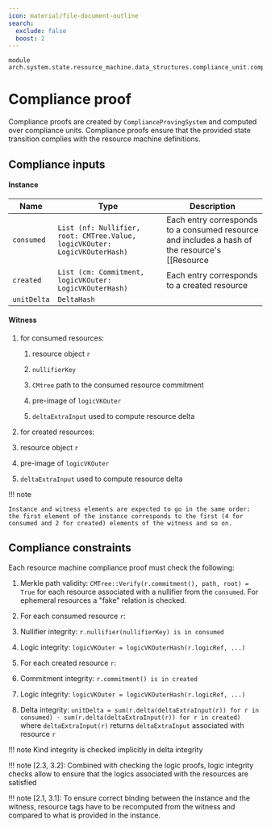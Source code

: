 ```yaml
---
icon: material/file-document-outline
search:
  exclude: false
  boost: 2
---
```


```juvix
module arch.system.state.resource_machine.data_structures.compliance_unit.compliance_proof;
```

# Compliance proof

Compliance proofs are created by `ComplianceProvingSystem` and computed over compliance units. Compliance proofs ensure that the provided state transition complies with the resource machine definitions.

## Compliance inputs

#### Instance

|Name|Type|Description|
|-|-|-|
|`consumed`|`List (nf: Nullifier, root: CMTree.Value, logicVKOuter: LogicVKOuterHash)`|Each entry corresponds to a consumed resource and includes a hash of the resource's [[Resource | `logicRef` component]]|
|`created`|`List (cm: Commitment, logicVKOuter: LogicVKOuterHash)`|Each entry corresponds to a created resource|
|`unitDelta`|`DeltaHash`||

#### Witness

1. for consumed resources:

    1. resource object `r`

    2. `nullifierKey`

    3. `CMtree` path to the consumed resource commitment

    4. pre-image of `logicVKOuter`

    5. `deltaExtraInput` used to compute resource delta

2. for created resources:

  1. resource object `r`

  2. pre-image of `logicVKOuter`

  3. `deltaExtraInput` used to compute resource delta

!!! note

    Instance and witness elements are expected to go in the same order: the first element of the instance corresponds to the first (4 for consumed and 2 for created) elements of the witness and so on.

## Compliance constraints
Each resource machine compliance proof must check the following:

1. Merkle path validity: `CMTree::Verify(r.commitment(), path, root) = True` for each resource associated with a nullifier from the `consumed`. For ephemeral resources a "fake" relation is checked.

2. For each consumed resource `r`:

  1. Nullifier integrity: `r.nullifier(nullifierKey) is in consumed`
  3. Logic integrity: `logicVKOuter = logicVKOuterHash(r.logicRef, ...)`

3. For each created resource `r`:

  1. Commitment integrity: `r.commitment() is in created`
  2. Logic integrity: `logicVKOuter = logicVKOuterHash(r.logicRef, ...)`

4. Delta integrity: `unitDelta = sum(r.delta(deltaExtraInput(r)) for r in consumed) - sum(r.delta(deltaExtraInput(r)) for r in created)` where `deltaExtraInput(r)` returns `deltaExtraInput` associated with resource `r`

!!! note
    Kind integrity is checked implicitly in delta integrity

!!! note
    [2.3, 3.2]: Combined with checking the logic proofs, logic integrity checks allow to ensure that the logics associated with the resources are satisfied

!!! note
    [2.1, 3.1]: To ensure correct binding between the instance and the witness, resource tags have to be recomputed from the witness and compared to what is provided in the instance.
